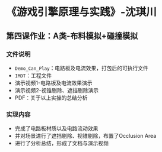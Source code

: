 # 《游戏引擎原理与实践》-沈琪川
## 第四课作业：A类-布料模拟+碰撞模拟
### 文件说明
* `Demo_Can_Play`：电路板及电流效果，打包后的可执行文件
* `IMDT`：工程文件
* 演示视频1-电路板及电流效果演示
* 演示视频2-视锥剔除、遮挡剔除演示
* PDF：关于以上实操的总结分析
### 实现内容
* 完成了电路板材质以及电路流动效果
* 并对场景进行了遮挡剔除、视锥剔除，布置了Occlusion Area
* 进行了分析总结，形成了文档与演示视频

